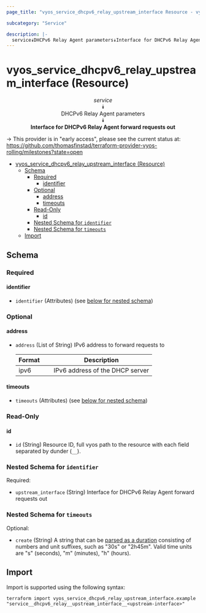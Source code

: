 ```yaml
---
page_title: "vyos_service_dhcpv6_relay_upstream_interface Resource - vyos"

subcategory: "Service"

description: |-
  service⯯DHCPv6 Relay Agent parameters⯯Interface for DHCPv6 Relay Agent forward requests out
---
```


# vyos_service_dhcpv6_relay_upstream_interface (Resource)
<center>

*service*  
⯯  
DHCPv6 Relay Agent parameters  
⯯  
**Interface for DHCPv6 Relay Agent forward requests out**


</center>

-> This provider is in "early access", please see the current status at: https://github.com/thomasfinstad/terraform-provider-vyos-rolling/milestones?state=open

<!--TOC-->

- [vyos_service_dhcpv6_relay_upstream_interface (Resource)](#vyos_service_dhcpv6_relay_upstream_interface-resource)
  - [Schema](#schema)
    - [Required](#required)
      - [identifier](#identifier)
    - [Optional](#optional)
      - [address](#address)
      - [timeouts](#timeouts)
    - [Read-Only](#read-only)
      - [id](#id)
    - [Nested Schema for `identifier`](#nested-schema-for-identifier)
    - [Nested Schema for `timeouts`](#nested-schema-for-timeouts)
  - [Import](#import)

<!--TOC-->

<!-- schema generated by tfplugindocs -->
## Schema

### Required

#### identifier
- `identifier` (Attributes) (see [below for nested schema](#nestedatt--identifier))

### Optional

#### address
- `address` (List of String) IPv6 address to forward requests to

    |  Format  &emsp;|  Description                      |
    |----------|-----------------------------------|
    |  ipv6    &emsp;|  IPv6 address of the DHCP server  |
#### timeouts
- `timeouts` (Attributes) (see [below for nested schema](#nestedatt--timeouts))

### Read-Only

#### id
- `id` (String) Resource ID, full vyos path to the resource with each field separated by dunder (`__`).

<a id="nestedatt--identifier"></a>
### Nested Schema for `identifier`

Required:

- `upstream_interface` (String) Interface for DHCPv6 Relay Agent forward requests out


<a id="nestedatt--timeouts"></a>
### Nested Schema for `timeouts`

Optional:

- `create` (String) A string that can be [parsed as a duration](https://pkg.go.dev/time#ParseDuration) consisting of numbers and unit suffixes, such as &#34;30s&#34; or &#34;2h45m&#34;. Valid time units are &#34;s&#34; (seconds), &#34;m&#34; (minutes), &#34;h&#34; (hours).

## Import

Import is supported using the following syntax:

```shell
terraform import vyos_service_dhcpv6_relay_upstream_interface.example "service__dhcpv6_relay__upstream_interface__<upstream-interface>"
```
